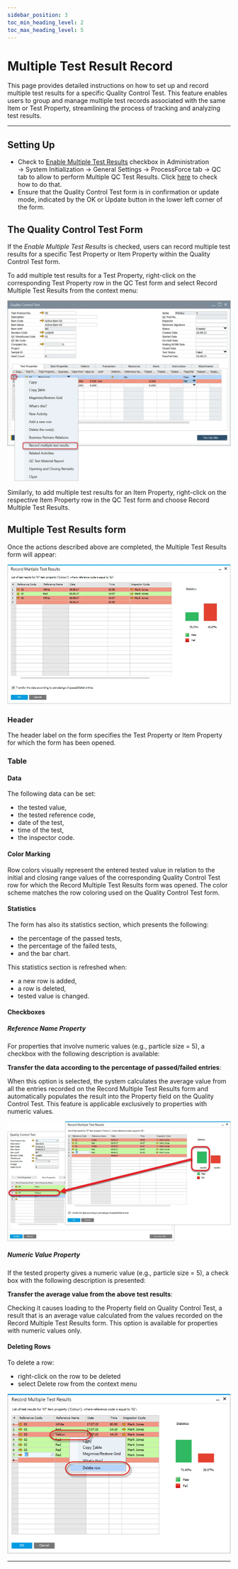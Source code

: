 ```yaml
---
sidebar_position: 3
toc_min_heading_level: 2
toc_max_heading_level: 5
---
```


# Multiple Test Result Record

This page provides detailed instructions on how to set up and record multiple test results for a specific Quality Control Test. This feature enables users to group and manage multiple test records associated with the same Item or Test Property, streamlining the process of tracking and analyzing test results.

---

## Setting Up

- Check to [Enable Multiple Test Results](../../system-initialization/general-settings/qc-tab.md) checkbox in Administration → System Initialization → General Settings → ProcessForce tab → QC tab to allow to perform Multiple QC Test Results. Click [here](../../system-initialization/general-settings/qc-tab.md) to check how to do that.
- Ensure that the Quality Control Test form is in confirmation or update mode, indicated by the OK or Update button in the lower left corner of the form.

## The Quality Control Test Form

If the *Enable Multiple Test Results* is checked, users can record multiple test results for a specific Test Property or Item Property within the Quality Control Test form.

To add multiple test results for a Test Property, right-click on the corresponding Test Property row in the QC Test form and select Record Multiple Test Results from the context menu:

![Multiple Test Result Record](./media/multiple-test-result-record/multiple-test-results.webp)

Similarly, to add multiple test results for an Item Property, right-click on the respective Item Property row in the QC Test form and choose Record Multiple Test Results.

## Multiple Test Results form

Once the actions described above are completed, the Multiple Test Results form will appear:

![Multiple Test](./media/multiple-test-result-record/record-multiple-test-results.webp)

### Header

The header label on the form specifies the Test Property or Item Property for which the form has been opened.

### Table

#### Data

The following data can be set:

- the tested value,
- the tested reference code,
- date of the test,
- time of the test,
- the inspector code.

#### Color Marking

Row colors visually represent the entered tested value in relation to the initial and closing range values of the corresponding Quality Control Test row for which the Record Multiple Test Results form was opened. The color scheme matches the row coloring used on the Quality Control Test form.

#### Statistics

The form has also its statistics section, which presents the following:

- the percentage of the passed tests,
- the percentage of the failed tests,
- and the bar chart.

This statistics section is refreshed when:

- a new row is added,
- a row is deleted,
- tested value is changed.

#### Checkboxes

##### Reference Name Property

For properties that involve numeric values (e.g., particle size = 5), a checkbox with the following description is available:

**Transfer the data according to the percentage of passed/failed entries**:

When this option is selected, the system calculates the average value from all the entries recorded on the Record Multiple Test Results form and automatically populates the result into the Property field on the Quality Control Test. This feature is applicable exclusively to properties with numeric values.

![Multiple Results Copied](./media/multiple-test-result-record/multiple-results-copied.webp)

##### Numeric Value Property

If the tested property gives a numeric value (e.g., particle size = 5), a check box with the following description is presented:

**Transfer the average value from the above test results**:

Checking it causes loading to the Property field on Quality Control Test, a result that is an average value calculated from the values recorded on the Record Multiple Test Results form. This option is available for properties with numeric values only.

#### Deleting Rows

To delete a row:

- right-click on the row to be deleted
- select Delete row from the context menu

![Deleting Rows](./media/multiple-test-result-record/record-multiple-test-results-deleting.png)

---
